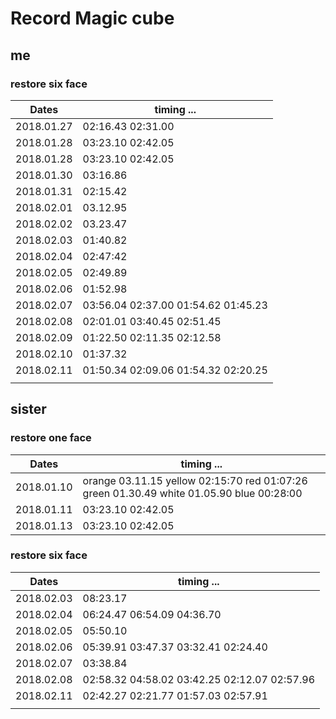 # Record Magic cube


## **me**
### restore six face
| Dates      | timing ...                          |
| ---------- | ----------------------------------- |
| 2018.01.27 | 02:16.43   02:31.00                 |
| 2018.01.28 | 03:23.10 02:42.05                   |
| 2018.01.28 | 03:23.10 02:42.05                   |
| 2018.01.30 | 03:16.86                            |
| 2018.01.31 | 02:15.42                            |
| 2018.02.01 | 03.12.95                            |
| 2018.02.02 | 03.23.47                            |
| 2018.02.03 | 01:40.82                            |
| 2018.02.04 | 02:47:42                            |
| 2018.02.05 | 02:49.89                            |
| 2018.02.06 | 01:52.98                            |
| 2018.02.07 | 03:56.04 02:37.00 01:54.62 01:45.23 |
| 2018.02.08 | 02:01.01 03:40.45 02:51.45          |
| 2018.02.09 | 01:22.50 02:11.35 02:12.58          |
| 2018.02.10 | 01:37.32                            |
| 2018.02.11 | 01:50.34 02:09.06 01:54.32 02:20.25 |
|            |                                     |



## **sister**
### restore one face
| Dates      | timing ...                               |
| ---------- | ---------------------------------------- |
| 2018.01.10 | orange 03.11.15 yellow 02:15:70 red 01:07:26 green 01.30.49 white 01.05.90 blue 00:28:00 |
| 2018.01.11 | 03:23.10 02:42.05                        |
| 2018.01.13 | 03:23.10 02:42.05                        |



### restore six face
| Dates      | timing ...                               |
| ---------- | ---------------------------------------- |
| 2018.02.03 | 08:23.17                                 |
| 2018.02.04 | 06:24.47 06:54.09 04:36.70               |
| 2018.02.05 | 05:50.10                                 |
| 2018.02.06 | 05:39.91 03:47.37 03:32.41 02:24.40      |
| 2018.02.07 | 03:38.84                                 |
| 2018.02.08 | 02:58.32 04:58.02 03:42.25 02:12.07 02:57.96 |
| 2018.02.11 | 02:42.27 02:21.77 01:57.03 02:57.91      |
|            |                                          |

